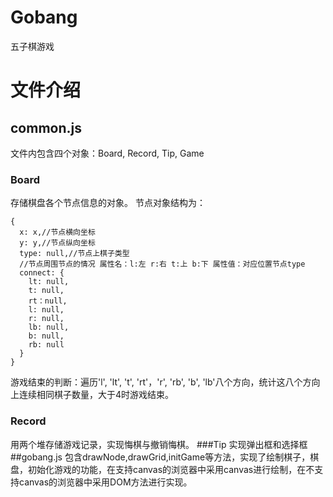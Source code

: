 # Gobang
五子棋游戏
# 文件介绍
## common.js
文件内包含四个对象：Board, Record, Tip, Game
### Board
存储棋盘各个节点信息的对象。
节点对象结构为：
```
{
  x: x,//节点横向坐标
  y: y,//节点纵向坐标
  type: null,//节点上棋子类型
  //节点周围节点的情况 属性名：l:左 r:右 t:上 b:下 属性值：对应位置节点type
  connect: {
    lt: null,
    t: null,
    rt：null,
    l: null,
    r: null,
    lb: null,
    b: null,
    rb: null
  }
}
```
游戏结束的判断：遍历'l', 'lt', 't', 'rt'，'r', 'rb', 'b', 'lb'八个方向，统计这八个方向上连续相同棋子数量，大于4时游戏结束。
### Record
用两个堆存储游戏记录，实现悔棋与撤销悔棋。
###Tip
实现弹出框和选择框
##gobang.js
包含drawNode,drawGrid,initGame等方法，实现了绘制棋子，棋盘，初始化游戏的功能，在支持canvas的浏览器中采用canvas进行绘制，在不支持canvas的浏览器中采用DOM方法进行实现。
 
  
